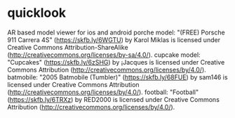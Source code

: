# quicklook
AR based model viewer for ios and android
porche model:
"(FREE) Porsche 911 Carrera 4S" (https://skfb.ly/6WGTU) by Karol Miklas is licensed under Creative Commons Attribution-ShareAlike (http://creativecommons.org/licenses/by-sa/4.0/).
cupcake model:
"Cupcakes" (https://skfb.ly/6zSHG) by ¡Jacques is licensed under Creative Commons Attribution (http://creativecommons.org/licenses/by/4.0/).
batmobile:
"2005 Batmobile (Tumbler)" (https://skfb.ly/68FUE) by sam146 is licensed under Creative Commons Attribution (http://creativecommons.org/licenses/by/4.0/).
football:
"Football" (https://skfb.ly/6TRXz) by RED2000 is licensed under Creative Commons Attribution (http://creativecommons.org/licenses/by/4.0/).